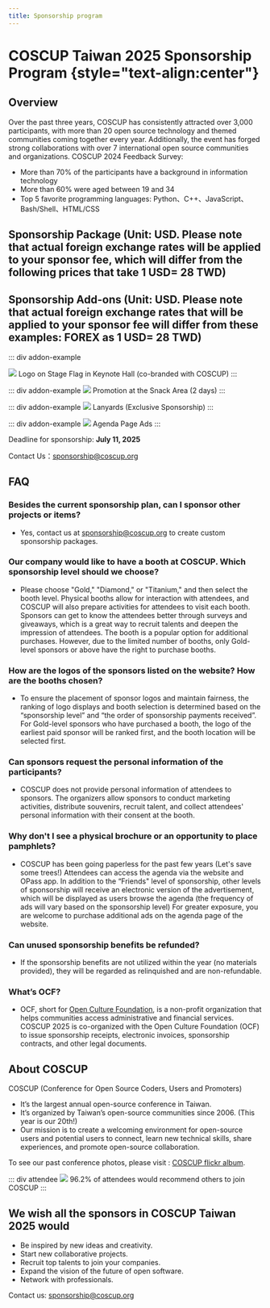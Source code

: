 ```yaml
---
title: Sponsorship program
---
```


<script setup lang="ts">
import SponsorTable from './parts/main.md'
import AddonTable from './parts/addon.md'
</script>

# COSCUP Taiwan 2025 Sponsorship Program {style="text-align:center"}

## Overview

Over the past three years, COSCUP has consistently attracted over 3,000 participants, with more than 20 open source technology and themed communities coming together every year. Additionally, the event has forged strong collaborations with over 7 international open source communities and organizations.
COSCUP 2024 Feedback Survey:

- More than 70% of the participants have a background in information technology
- More than 60% were aged between 19 and 34
- Top 5 favorite programming languages: Python、C++、JavaScript、Bash/Shell、HTML/CSS

## Sponsorship Package (Unit: USD. Please note that actual foreign exchange rates will be applied to your sponsor fee, which will differ from the following prices that take 1 USD= 28 TWD)

<SponsorTable />

## Sponsorship Add-ons (Unit: USD. Please note that actual foreign exchange rates that will be applied to your sponsor fee will differ from these examples: FOREX as 1 USD= 28 TWD)

<AddonTable />

::: div addon-example

![](/@/assets/images/sponsorships/flag_dark.webp)
Logo on Stage Flag in Keynote Hall (co-branded with COSCUP)
:::

::: div addon-example
![](/@/assets/images/sponsorships/promotion_dark.webp)
Promotion at the Snack Area (2 days)
:::

::: div addon-example
![](/@/assets/images/sponsorships/lanyards_dark.webp)
Lanyards (Exclusive Sponsorship)
:::

::: div addon-example
![](/@/assets/images/sponsorships/website-agenda-ads_dark.webp)
Agenda Page Ads
:::

<style lang="css" scoped>
.addon-example {
  display: inline-block;
  width: 50%;
  text-align: center;
  padding: 5px;
}
</style>

Deadline for sponsorship: **July 11, 2025**

Contact Us：[sponsorship@coscup.org](mailto:sponsorship@coscup.org)

## FAQ

### Besides the current sponsorship plan, can I sponsor other projects or items?

- Yes, contact us at [sponsorship@coscup.org](mailto:sponsorship@coscup.org) to create custom sponsorship packages.

### Our company would like to have a booth at COSCUP. Which sponsorship level should we choose?

- Please choose "Gold," "Diamond," or "Titanium," and then select the booth level.
  Physical booths allow for interaction with attendees, and COSCUP will also prepare activities for attendees to visit each booth. Sponsors can get to know the attendees better through surveys and giveaways, which is a great way to recruit talents and deepen the impression of attendees.
  The booth is a popular option for additional purchases. However, due to the limited number of booths, only Gold-level sponsors or above have the right to purchase booths.

### How are the logos of the sponsors listed on the website? How are the booths chosen?

- To ensure the placement of sponsor logos and maintain fairness, the ranking of logo displays and booth selection is determined based on the “sponsorship level” and “the order of sponsorship payments received”.
  For Gold-level sponsors who have purchased a booth, the logo of the earliest paid sponsor will be ranked first, and the booth location will be selected first.

### Can sponsors request the personal information of the participants?

- COSCUP does not provide personal information of attendees to sponsors.
  The organizers allow sponsors to conduct marketing activities, distribute souvenirs, recruit talent, and collect attendees' personal information with their consent at the booth.

### Why don't I see a physical brochure or an opportunity to place pamphlets?

- COSCUP has been going paperless for the past few years (Let's save some trees\!) Attendees can access the agenda via the website and OPass app.
  In addition to the “Friends" level of sponsorship, other levels of sponsorship will receive an electronic version of the advertisement, which will be displayed as users browse the agenda (the frequency of ads will vary based on the sponsorship level) For greater exposure, you are welcome to purchase additional ads on the agenda page of the website.

### Can unused sponsorship benefits be refunded?

- If the sponsorship benefits are not utilized within the year (no materials provided), they will be regarded as relinquished and are non-refundable.

### What’s OCF?

- OCF, short for [Open Culture Foundation](https://ocf.tw/en/), is a non-profit organization that helps communities access administrative and financial services. COSCUP 2025 is co-organized with the Open Culture Foundation (OCF) to issue sponsorship receipts, electronic invoices, sponsorship contracts, and other legal documents.

## About COSCUP

COSCUP (Conference for Open Source Coders, Users and Promoters)

- It’s the largest annual open-source conference in Taiwan.
- It’s organized by Taiwan’s open-source communities since 2006. (This year is our 20th!)
- Our mission is to create a welcoming environment for open-source users and potential users to connect, learn new technical skills, share experiences, and promote open-source collaboration.

To see our past conference photos, please visit : [COSCUP flickr album](https://www.flickr.com/photos/coscup/albums).

::: div attendee
![](/@/assets/images/sponsorships/coscup-attendee.webp)
96.2% of attendees would recommend others to join COSCUP
:::

<style lang="css" scoped>
.attendee {
  text-align: center;
}
</style>

## We wish all the sponsors in COSCUP Taiwan 2025 would

- Be inspired by new ideas and creativity.
- Start new collaborative projects.
- Recruit top talents to join your companies.
- Expand the vision of the future of open software.
- Network with professionals.

Contact us: [sponsorship@coscup.org](mailto:sponsorship@coscup.org)
